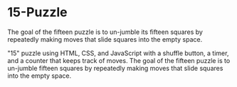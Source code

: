 # 15-Puzzle
The goal of the fifteen puzzle is to un-jumble its fifteen squares by repeatedly making moves that slide squares into the empty space.

"15" puzzle using HTML, CSS, and JavaScript with a shuffle button, a timer, and a counter that keeps track of moves. 
The goal of the fifteen puzzle is to un-jumble fifteen squares by repeatedly making moves that slide squares into the empty space.
